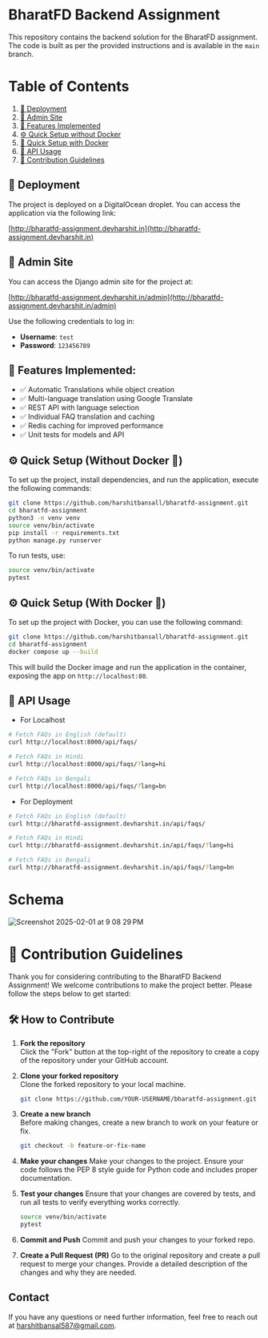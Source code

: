 
# BharatFD Backend Assignment

This repository contains the backend solution for the BharatFD assignment. The code is built as per the provided instructions and is available in the `main` branch.

# Table of Contents

1. [🚀 Deployment](#deployment)
2. [🔑 Admin Site](#admin-site)
3. [🌟 Features Implemented](#features-implemented)
4. [⚙️ Quick Setup without Docker](#quick-setup-without-docker)
5. [🐳 Quick Setup with Docker](#quick-setup-with-docker)
6. [📡 API Usage](#api-usage)
7. [💬 Contribution Guidelines](#contribution-guidelines)

## 🚀 Deployment

The project is deployed on a DigitalOcean droplet. You can access the application via the following link:

[http://bharatfd-assignment.devharshit.in](http://bharatfd-assignment.devharshit.in)

## 🔑 Admin Site

You can access the Django admin site for the project at:

[http://bharatfd-assignment.devharshit.in/admin](http://bharatfd-assignment.devharshit.in/admin)

Use the following credentials to log in:

- **Username**: `test`
- **Password**: `123456789`

## 🌟 Features Implemented:

- ✅ Automatic Translations while object creation
- ✅ Multi-language translation using Google Translate
- ✅ REST API with language selection
- ✅ Individual FAQ translation and caching
- ✅ Redis caching for improved performance
- ✅ Unit tests for models and API

## ⚙️ Quick Setup (Without Docker 🐳)

To set up the project, install dependencies, and run the application, execute the following commands:

```bash
git clone https://github.com/harshitbansall/bharatfd-assignment.git
cd bharatfd-assignment
python3 -m venv venv
source venv/bin/activate
pip install -r requirements.txt
python manage.py runserver
```

To run tests, use:

```bash
source venv/bin/activate
pytest
```

## ⚙️ Quick Setup (With Docker 🐳)

To set up the project with Docker, you can use the following command:

```bash
git clone https://github.com/harshitbansall/bharatfd-assignment.git
cd bharatfd-assignment
docker compose up --build
```

This will build the Docker image and run the application in the container, exposing the app on `http://localhost:80`. 


## 📡 API Usage
- For Localhost
```bash
# Fetch FAQs in English (default)
curl http://localhost:8000/api/faqs/

# Fetch FAQs in Hindi
curl http://localhost:8000/api/faqs/?lang=hi

# Fetch FAQs in Bengali
curl http://localhost:8000/api/faqs/?lang=bn
```

- For Deployment
```bash
# Fetch FAQs in English (default)
curl http://bharatfd-assignment.devharshit.in/api/faqs/

# Fetch FAQs in Hindi
curl http://bharatfd-assignment.devharshit.in/api/faqs/?lang=hi

# Fetch FAQs in Bengali
curl http://bharatfd-assignment.devharshit.in/api/faqs/?lang=bn
```

# Schema
![Screenshot 2025-02-01 at 9 08 29 PM](https://github.com/user-attachments/assets/5fc58041-0d22-40a8-a445-5c1d88b8954f)


# 📝 Contribution Guidelines

Thank you for considering contributing to the BharatFD Backend Assignment! We welcome contributions to make the project better. Please follow the steps below to get started:

## 🛠️ How to Contribute

1. **Fork the repository**  
   Click the "Fork" button at the top-right of the repository to create a copy of the repository under your GitHub account.

2. **Clone your forked repository**  
   Clone the forked repository to your local machine.

   ```bash
   git clone https://github.com/YOUR-USERNAME/bharatfd-assignment.git
   ```
2. **Create a new branch**  
   Before making changes, create a new branch to work on your feature or fix.

   ```bash
   git checkout -b feature-or-fix-name
   ```
3. **Make your changes**
   Make your changes to the project. Ensure your code follows the PEP 8 style guide for Python code and includes proper documentation.

4. **Test your changes**
   Ensure that your changes are covered by tests, and run all tests to verify everything works correctly.
   ```bash
   source venv/bin/activate
   pytest
   ```
5. **Commit and Push**
   Commit and push your changes to your forked repo.

6. **Create a Pull Request (PR)**
    Go to the original repository and create a pull request to merge your changes. Provide a detailed description of the changes and why they are needed.
   
## Contact

If you have any questions or need further information, feel free to reach out at [harshitbansal587@gmail.com](mailto:harshitbansal587@gmail.com).
